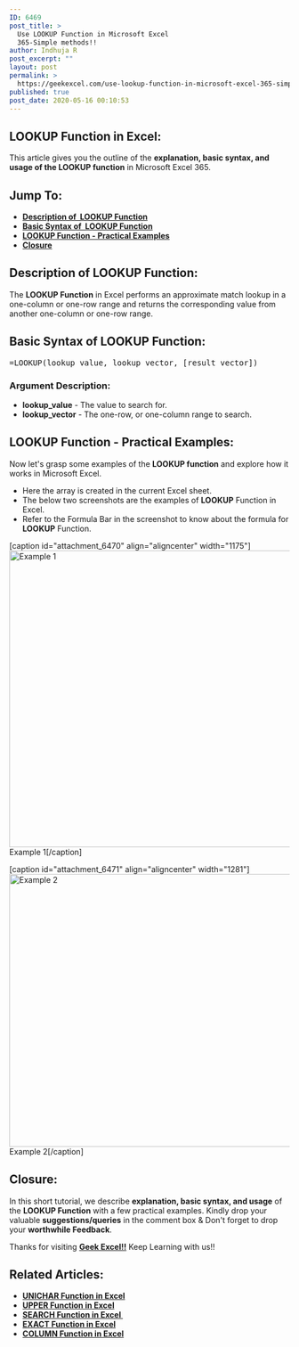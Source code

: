 ```yaml
---
ID: 6469
post_title: >
  Use LOOKUP Function in Microsoft Excel
  365-Simple methods!!
author: Indhuja R
post_excerpt: ""
layout: post
permalink: >
  https://geekexcel.com/use-lookup-function-in-microsoft-excel-365-simple-methods/
published: true
post_date: 2020-05-16 00:10:53
---
```

<h2>LOOKUP Function in Excel:</h2>
This article gives you the outline of the <strong>explanation, basic syntax, and usage of the LOOKUP function</strong> in Microsoft Excel 365.
<h2>Jump To:</h2>
<ul>
 	<li><a href="#1"><strong>Description of  LOOKUP Function</strong></a></li>
 	<li><a href="#2"><strong>Basic Syntax of  LOOKUP Function</strong></a></li>
 	<li><a href="#3"><strong>LOOKUP Function - Practical Examples</strong></a></li>
 	<li><a href="#4"><b>Closure</b></a></li>
</ul>
<h2 id="1"><strong>Description of LOOKUP Function:</strong></h2>
The <strong>LOOKUP Function</strong> in Excel performs an approximate match lookup in a one-column or one-row range and returns the corresponding value from another one-column or one-row range.
<h2 id="2"><strong>Basic Syntax of LOOKUP Function:</strong></h2>
<pre>=LOOKUP(lookup_value, lookup_vector, [result_vector])</pre>
<h3><strong>Argument Description:</strong></h3>
<ul>
 	<li class="first"><strong>lookup_value</strong> - The value to search for.</li>
 	<li><strong>lookup_vector</strong> - The one-row, or one-column range to search.</li>
</ul>
<h2 id="2"><strong>LOOKUP Function - Practical Examples:</strong></h2>
Now let's grasp some examples of the <strong>LOOKUP </strong><b>function</b> and explore how it works in Microsoft Excel.
<ul>
 	<li>Here the array is created in the current Excel sheet.</li>
 	<li>The below two screenshots are the examples of <strong>LOOKUP</strong> Function in Excel.</li>
 	<li>Refer to the Formula Bar in the screenshot to know about the formula for <strong>LOOKUP</strong> Function.</li>
</ul>
[caption id="attachment_6470" align="aligncenter" width="1175"]<img class="wp-image-6470 size-full" src="https://geekexcel.com/wp-content/uploads/2020/05/Screenshot_1-17.png" alt="Example 1" width="1175" height="533" /> Example 1[/caption]

[caption id="attachment_6471" align="aligncenter" width="1281"]<img class="wp-image-6471 size-full" src="https://geekexcel.com/wp-content/uploads/2020/05/Screenshot_2-13.png" alt="Example 2" width="1281" height="490" /> Example 2[/caption]
<h2 id="4">Closure:</h2>
In this short tutorial, we describe <strong>explanation, basic syntax, and usage</strong> of the <strong>LOOKUP Function</strong> with a few practical examples. Kindly drop your valuable <strong>suggestions/queries</strong> in the comment box &amp; Don't forget to drop your <strong>worthwhile Feedback</strong>.

Thanks for visiting <strong><a href="https://geekexcel.com/">Geek Excel!!</a></strong> Keep Learning with us!!
<h2>Related Articles:</h2>
<ul>
 	<li><a href="https://geekexcel.com/how-to-use-unichar-function-in-microsoft-excel-2013/" rel="nofollow"><strong>UNICHAR Function in Excel</strong></a></li>
 	<li><a href="https://geekexcel.com/how-to-use-upper-function-in-microsoft-excel-365/" rel="nofollow"><strong>UPPER Function in Excel</strong></a></li>
 	<li><a href="https://geekexcel.com/use-search-function-in-microsoft-excel-2013-simple-methods/" rel="nofollow"><strong>SEARCH Function in Excel </strong></a></li>
 	<li><a href="https://geekexcel.com/how-to-use-exact-function-in-microsoft-excel-365/" rel="nofollow"><strong>EXACT Function in Excel</strong></a></li>
 	<li><a href="https://geekexcel.com/use-column-function-in-microsoft-excel-365-simple-methods/" rel="nofollow"><strong>COLUMN Function in Excel</strong></a></li>
</ul>